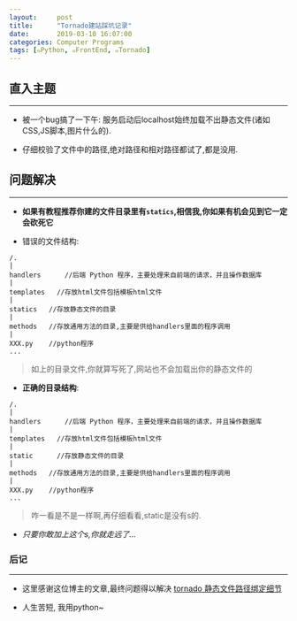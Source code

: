 ```yaml
---
layout:     post
title:      "Tornado建站踩坑记录"
date:       2019-03-10 16:07:00
categories: Computer Programs
tags: [๑Python, ๑FrontEnd, ๑Tornado]
---
```


## 直入主题
---

- 被一个bug搞了一下午: 服务启动后localhost始终加载不出静态文件(诸如CSS,JS脚本,图片什么的).

- 仔细校验了文件中的路径,绝对路径和相对路径都试了,都是没用.

## 问题解决
---

- **如果有教程推荐你建的文件目录里有`statics`,相信我,你如果有机会见到它一定会砍死它**

- 错误的文件结构:
```
/.
|
handlers      //后端 Python 程序，主要处理来自前端的请求，并且操作数据库
|
templates   //存放html文件包括模板html文件
|
statics   //存放静态文件的目录
|
methods   //存放通用方法的目录,主要是供给handlers里面的程序调用
|
XXX.py    //python程序
...
```
> 如上的目录文件,你就算写死了,网站也不会加载出你的静态文件的

- **正确的目录结构**:
```
/.
|
handlers      //后端 Python 程序，主要处理来自前端的请求，并且操作数据库
|
templates   //存放html文件包括模板html文件
|
static      //存放静态文件的目录
|
methods   //存放通用方法的目录,主要是供给handlers里面的程序调用
|
XXX.py    //python程序
...
```
> 咋一看是不是一样啊,再仔细看看,static是没有s的.

- *只要你敢加上这个s,你就走远了...*

### 后记
---

- 这里感谢这位博主的文章,最终问题得以解决 [tornado 静态文件路径绑定细节](https://blog.csdn.net/uestc_v/article/details/83152390)

- 人生苦短, 我用python~
